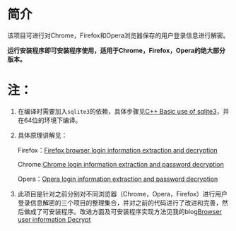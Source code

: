 # 简介
该项目可进行对Chrome，Firefox和Opera浏览器保存的用户登录信息进行解密。

**运行安装程序即可安装程序使用，适用于Chrome，Firefox，Opera的绝大部分版本。**

# 注：

1. 在编译时需要加入`sqlite3`的依赖，具体步骤见[C++ Basic use of sqlite3](https://www.shangzg.top/c++/C++-Basic-use-of-sqlite3.html)，并在64位的环境下编译。

2. 具体原理讲解见：

   Firefox：[Firefox browser login information extraction and decryption](https://www.shangzg.top/c++/technology/Firefox-browser-login-information-extraction-and-decryption.html)

   Chrome:[Chrome login information extraction and password decryption](https://www.shangzg.top/c++/technology/Chrome-login-information-extraction-and-password-decryption.html)

   Opera：[Opera login information extraction and password decryption](https://www.shangzg.top/c++/technology/Opera-login-information-extraction-and-password-decryption.html)

3. 此项目是针对之前分别对不同浏览器（Chrome，Opera，Firefox）进行用户登录信息解密的三个项目的整理集合，并对之前的代码进行了改进和完善，然后做成了可安装程序。改进方面及可安装程序实现方法见我的blog[Browser user information Decrypt](https://www.shangzg.top/c++/technology/Browser-user-information-Decrypt.html)
